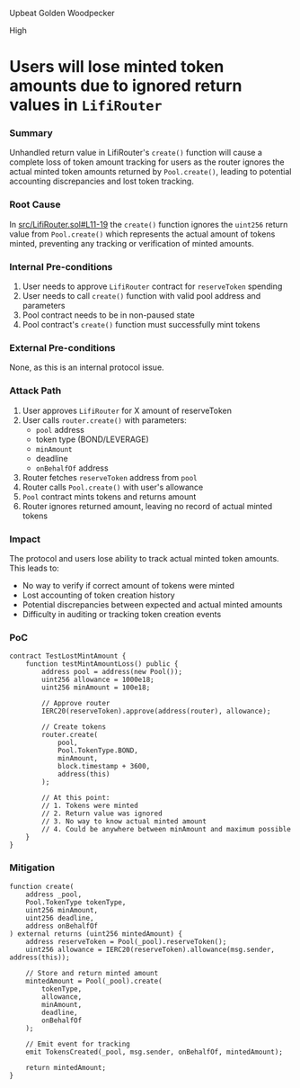 Upbeat Golden Woodpecker

High

# Users will lose minted token amounts due to ignored return values in `LifiRouter`

### Summary

Unhandled return value in LifiRouter's `create()` function will cause a complete loss of token amount tracking for users as the router ignores the actual minted token amounts returned by `Pool.create()`, leading to potential accounting discrepancies and lost token tracking.


### Root Cause

In [src/LifiRouter.sol#L11-19](https://github.com/sherlock-audit/2024-12-plaza-finance/blob/main/plaza-evm/src/LifiRouter.sol#L11-L19) the `create()` function ignores the `uint256` return value from `Pool.create()` which represents the actual amount of tokens minted, preventing any tracking or verification of minted amounts.


### Internal Pre-conditions

1. User needs to approve `LifiRouter` contract for `reserveToken` spending
2. User needs to call `create()` function with valid pool address and parameters
3. Pool contract needs to be in non-paused state
4. Pool contract's `create()` function must successfully mint tokens

### External Pre-conditions

None, as this is an internal protocol issue.

### Attack Path

1. User approves `LifiRouter` for X amount of reserveToken
2. User calls `router.create()` with parameters:
   - `pool` address
   - token type (BOND/LEVERAGE)
   - `minAmount`
   - deadline
   - `onBehalfOf` address
3. Router fetches `reserveToken` address from `pool`
4. Router calls `Pool.create()` with user's allowance
5. `Pool` contract mints tokens and returns amount
6. Router ignores returned amount, leaving no record of actual minted tokens

### Impact

The protocol and users lose ability to track actual minted token amounts. This leads to:
- No way to verify if correct amount of tokens were minted
- Lost accounting of token creation history
- Potential discrepancies between expected and actual minted amounts
- Difficulty in auditing or tracking token creation events

### PoC

```solidity
contract TestLostMintAmount {
    function testMintAmountLoss() public {
        address pool = address(new Pool());
        uint256 allowance = 1000e18;
        uint256 minAmount = 100e18;
        
        // Approve router
        IERC20(reserveToken).approve(address(router), allowance);
        
        // Create tokens
        router.create(
            pool,
            Pool.TokenType.BOND,
            minAmount,
            block.timestamp + 3600,
            address(this)
        );
        
        // At this point:
        // 1. Tokens were minted
        // 2. Return value was ignored
        // 3. No way to know actual minted amount
        // 4. Could be anywhere between minAmount and maximum possible
    }
}
```

### Mitigation

```solidity
function create(
    address _pool,
    Pool.TokenType tokenType,
    uint256 minAmount,
    uint256 deadline,
    address onBehalfOf
) external returns (uint256 mintedAmount) {
    address reserveToken = Pool(_pool).reserveToken();
    uint256 allowance = IERC20(reserveToken).allowance(msg.sender, address(this));
    
    // Store and return minted amount
    mintedAmount = Pool(_pool).create(
        tokenType,
        allowance,
        minAmount,
        deadline,
        onBehalfOf
    );
    
    // Emit event for tracking
    emit TokensCreated(_pool, msg.sender, onBehalfOf, mintedAmount);
    
    return mintedAmount;
}
```